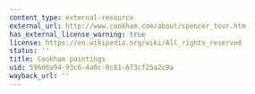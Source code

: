 ```yaml
---
content_type: external-resource
external_url: http://www.cookham.com/about/spencer_tour.htm
has_external_license_warning: true
license: https://en.wikipedia.org/wiki/All_rights_reserved
status: ''
title: Cookham paintings
uid: 596d6a94-93c6-4a0c-8c81-673cf25a2c9a
wayback_url: ''
---
```

